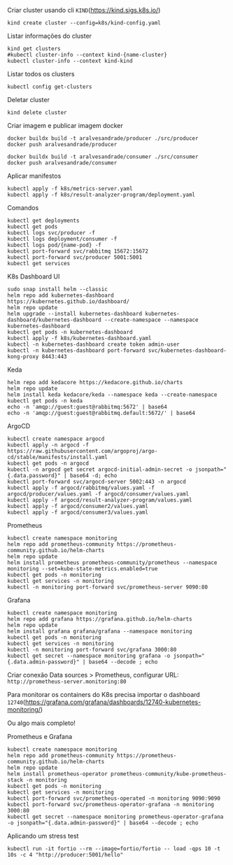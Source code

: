 Criar cluster usando cli `KIND`(https://kind.sigs.k8s.io/)

```
kind create cluster --config=k8s/kind-config.yaml
```

Listar informações do cluster

```
kind get clusters
#kubectl cluster-info --context kind-{name-cluster}
kubectl cluster-info --context kind-kind
```

Listar todos os clusters

```
kubectl config get-clusters
```

Deletar cluster

```
kind delete cluster
```

Criar imagem e publicar imagem docker

```
docker buildx build -t aralvesandrade/producer ./src/producer
docker push aralvesandrade/producer

docker buildx build -t aralvesandrade/consumer ./src/consumer
docker push aralvesandrade/consumer
```

Aplicar manifestos

```
kubectl apply -f k8s/metrics-server.yaml
kubectl apply -f k8s/result-analyzer-program/deployment.yaml
```

Comandos

```
kubectl get deployments
kubectl get pods
kubectl logs svc/producer -f
kubectl logs deployment/consumer -f
kubectl logs pod/{name-pod} -f
kubectl port-forward svc/rabbitmq 15672:15672
kubectl port-forward svc/producer 5001:5001
kubectl get services
```

K8s Dashboard UI

```
sudo snap install helm --classic
helm repo add kubernetes-dashboard https://kubernetes.github.io/dashboard/
helm repo update
helm upgrade --install kubernetes-dashboard kubernetes-dashboard/kubernetes-dashboard --create-namespace --namespace kubernetes-dashboard
kubectl get pods -n kubernetes-dashboard
kubectl apply -f k8s/kubernetes-dashboard.yaml
kubectl -n kubernetes-dashboard create token admin-user
kubectl -n kubernetes-dashboard port-forward svc/kubernetes-dashboard-kong-proxy 8443:443
```

Keda

```
helm repo add kedacore https://kedacore.github.io/charts
helm repo update
helm install keda kedacore/keda --namespace keda --create-namespace
kubectl get pods -n keda
echo -n 'amqp://guest:guest@rabbitmq:5672' | base64
echo -n 'amqp://guest:guest@rabbitmq.default:5672/' | base64
```

ArgoCD

```
kubectl create namespace argocd
kubectl apply -n argocd -f https://raw.githubusercontent.com/argoproj/argo-cd/stable/manifests/install.yaml
kubectl get pods -n argocd
kubectl -n argocd get secret argocd-initial-admin-secret -o jsonpath="{.data.password}" | base64 -d; echo
kubectl port-forward svc/argocd-server 5002:443 -n argocd
kubectl apply -f argocd/rabbitmq/values.yaml -f argocd/producer/values.yaml -f argocd/consumer/values.yaml
kubectl apply -f argocd/result-analyzer-program/values.yaml
kubectl apply -f argocd/consumer2/values.yaml
kubectl apply -f argocd/consumer3/values.yaml
```

Prometheus

```
kubectl create namespace monitoring
helm repo add prometheus-community https://prometheus-community.github.io/helm-charts
helm repo update
helm install prometheus prometheus-community/prometheus --namespace monitoring --set=kube-state-metrics.enabled=true
kubectl get pods -n monitoring
kubectl get services -n monitoring
kubectl -n monitoring port-forward svc/prometheus-server 9090:80
```

Grafana

```
kubectl create namespace monitoring
helm repo add grafana https://grafana.github.io/helm-charts
helm repo update
helm install grafana grafana/grafana --namespace monitoring
kubectl get pods -n monitoring
kubectl get services -n monitoring
kubectl -n monitoring port-forward svc/grafana 3000:80
kubectl get secret --namespace monitoring grafana -o jsonpath="{.data.admin-password}" | base64 --decode ; echo
```

Criar conexão Data sources > Prometheus, configurar URL: `http://prometheus-server.monitoring:80`

Para monitorar os containers do K8s precisa importar o dashboard `12740`(https://grafana.com/grafana/dashboards/12740-kubernetes-monitoring/)

Ou algo mais completo!

Prometheus e Grafana

```
kubectl create namespace monitoring
helm repo add prometheus-community https://prometheus-community.github.io/helm-charts
helm repo update
helm install prometheus-operator prometheus-community/kube-prometheus-stack -n monitoring
kubectl get pods -n monitoring
kubectl get services -n monitoring
kubectl port-forward svc/prometheus-operated -n monitoring 9090:9090
kubectl port-forward svc/prometheus-operator-grafana -n monitoring 3000:80
kubectl get secret --namespace monitoring prometheus-operator-grafana -o jsonpath="{.data.admin-password}" | base64 --decode ; echo
```

Aplicando um stress test

```
kubectl run -it fortio --rm --image=fortio/fortio -- load -qps 10 -t 10s -c 4 "http://producer:5001/hello"
```
